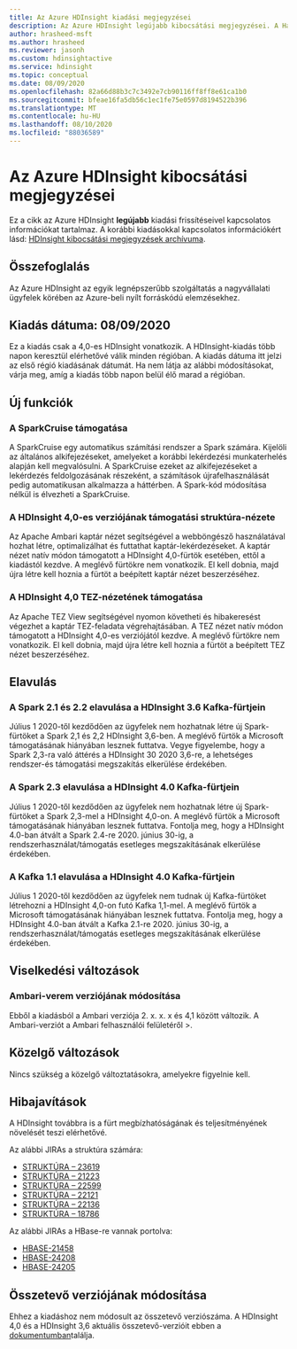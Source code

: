 ```yaml
---
title: Az Azure HDInsight kiadási megjegyzései
description: Az Azure HDInsight legújabb kibocsátási megjegyzései. A Hadoop, a Spark, a R Server, a kaptár és sok más fejlesztéssel kapcsolatos tippeket és információkat kaphat.
author: hrasheed-msft
ms.author: hrasheed
ms.reviewer: jasonh
ms.custom: hdinsightactive
ms.service: hdinsight
ms.topic: conceptual
ms.date: 08/09/2020
ms.openlocfilehash: 82a66d88b3c7c3492e7cb90116ff8ff8e61ca1b0
ms.sourcegitcommit: bfeae16fa5db56c1ec1fe75e0597d8194522b396
ms.translationtype: MT
ms.contentlocale: hu-HU
ms.lasthandoff: 08/10/2020
ms.locfileid: "88036589"
---
```

# <a name="azure-hdinsight-release-notes"></a>Az Azure HDInsight kibocsátási megjegyzései

Ez a cikk az Azure HDInsight **legújabb** kiadási frissítéseivel kapcsolatos információkat tartalmaz. A korábbi kiadásokkal kapcsolatos információkért lásd: [HDInsight kibocsátási megjegyzések archívuma](hdinsight-release-notes-archive.md).

## <a name="summary"></a>Összefoglalás

Az Azure HDInsight az egyik legnépszerűbb szolgáltatás a nagyvállalati ügyfelek körében az Azure-beli nyílt forráskódú elemzésekhez.

## <a name="release-date-08092020"></a>Kiadás dátuma: 08/09/2020

Ez a kiadás csak a 4,0-es HDInsight vonatkozik. A HDInsight-kiadás több napon keresztül elérhetővé válik minden régióban. A kiadás dátuma itt jelzi az első régió kiadásának dátumát. Ha nem látja az alábbi módosításokat, várja meg, amíg a kiadás több napon belül élő marad a régióban.

## <a name="new-features"></a>Új funkciók
### <a name="support-for-sparkcruise"></a>A SparkCruise támogatása
A SparkCruise egy automatikus számítási rendszer a Spark számára. Kijelöli az általános alkifejezéseket, amelyeket a korábbi lekérdezési munkaterhelés alapján kell megvalósulni. A SparkCruise ezeket az alkifejezéseket a lekérdezés feldolgozásának részeként, a számítások újrafelhasználását pedig automatikusan alkalmazza a háttérben. A Spark-kód módosítása nélkül is élvezheti a SparkCruise.
 
### <a name="support-hive-view-for-hdinsight-40"></a>A HDInsight 4,0-es verziójának támogatási struktúra-nézete
Az Apache Ambari kaptár nézet segítségével a webböngésző használatával hozhat létre, optimalizálhat és futtathat kaptár-lekérdezéseket. A kaptár nézet natív módon támogatott a HDInsight 4,0-fürtök esetében, ettől a kiadástól kezdve. A meglévő fürtökre nem vonatkozik. El kell dobnia, majd újra létre kell hoznia a fürtöt a beépített kaptár nézet beszerzéséhez.
 
### <a name="support-tez-view-for-hdinsight-40"></a>A HDInsight 4,0 TEZ-nézetének támogatása
Az Apache TEZ View segítségével nyomon követheti és hibakeresést végezhet a kaptár TEZ-feladata végrehajtásában. A TEZ nézet natív módon támogatott a HDInsight 4,0-es verziójától kezdve. A meglévő fürtökre nem vonatkozik. El kell dobnia, majd újra létre kell hoznia a fürtöt a beépített TEZ nézet beszerzéséhez.

## <a name="deprecation"></a>Elavulás
### <a name="deprecation-of-spark-21-and-22-in-hdinsight-36-spark-cluster"></a>A Spark 2.1 és 2.2 elavulása a HDInsight 3.6 Kafka-fürtjein
Július 1 2020-től kezdődően az ügyfelek nem hozhatnak létre új Spark-fürtöket a Spark 2,1 és 2,2 HDInsight 3,6-ben. A meglévő fürtök a Microsoft támogatásának hiányában lesznek futtatva. Vegye figyelembe, hogy a Spark 2,3-ra való áttérés a HDInsight 30 2020 3,6-re, a lehetséges rendszer-és támogatási megszakítás elkerülése érdekében.
 
### <a name="deprecation-of-spark-23-in-hdinsight-40-spark-cluster"></a>A Spark 2.3 elavulása a HDInsight 4.0 Kafka-fürtjein
Július 1 2020-től kezdődően az ügyfelek nem hozhatnak létre új Spark-fürtöket a Spark 2,3-mel a HDInsight 4,0-on. A meglévő fürtök a Microsoft támogatásának hiányában lesznek futtatva. Fontolja meg, hogy a HDInsight 4.0-ban átvált a Spark 2.4-re 2020. június 30-ig, a rendszerhasználat/támogatás esetleges megszakításának elkerülése érdekében.
 
### <a name="deprecation-of-kafka-11-in-hdinsight-40-kafka-cluster"></a>A Kafka 1.1 elavulása a HDInsight 4.0 Kafka-fürtjein
Július 1 2020-től kezdődően az ügyfelek nem tudnak új Kafka-fürtöket létrehozni a HDInsight 4,0-on futó Kafka 1,1-mel. A meglévő fürtök a Microsoft támogatásának hiányában lesznek futtatva. Fontolja meg, hogy a HDInsight 4.0-ban átvált a Kafka 2.1-re 2020. június 30-ig, a rendszerhasználat/támogatás esetleges megszakításának elkerülése érdekében.

## <a name="behavior-changes"></a>Viselkedési változások
### <a name="ambari-stack-version-change"></a>Ambari-verem verziójának módosítása
Ebből a kiadásból a Ambari verziója 2. x. x. x és 4,1 között változik. A Ambari-verziót a Ambari felhasználói felületéről >.

## <a name="upcoming-changes"></a>Közelgő változások
Nincs szükség a közelgő változtatásokra, amelyekre figyelnie kell.

## <a name="bug-fixes"></a>Hibajavítások
A HDInsight továbbra is a fürt megbízhatóságának és teljesítményének növelését teszi elérhetővé. 

Az alábbi JIRAs a struktúra számára:
* [STRUKTÚRA – 23619](https://issues.apache.org/jira/browse/HIVE-23619)
* [STRUKTÚRA – 21223](https://issues.apache.org/jira/browse/HIVE-21223)
* [STRUKTÚRA – 22599](https://issues.apache.org/jira/browse/HIVE-22599)
* [STRUKTÚRA – 22121](https://issues.apache.org/jira/browse/HIVE-22121)
* [STRUKTÚRA – 22136](https://issues.apache.org/jira/browse/HIVE-22136)
* [STRUKTÚRA – 18786](https://issues.apache.org/jira/browse/HIVE-18786)

Az alábbi JIRAs a HBase-re vannak portolva:
* [HBASE-21458](https://issues.apache.org/jira/browse/HBASE-21458)
* [HBASE-24208](https://issues.apache.org/jira/browse/HBASE-24208)
* [HBASE-24205](https://issues.apache.org/jira/browse/HBASE-24205)

## <a name="component-version-change"></a>Összetevő verziójának módosítása
Ehhez a kiadáshoz nem módosult az összetevő verziószáma. A HDInsight 4,0 és a HDInsight 3,6 aktuális összetevő-verzióit ebben a [dokumentumban](https://docs.microsoft.com/azure/hdinsight/hdinsight-component-versioning#apache-hadoop-components-available-with-different-hdinsight-versions)találja.
